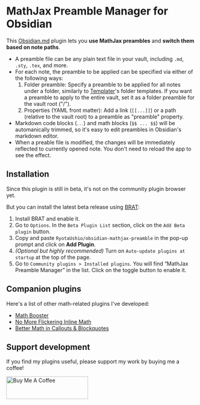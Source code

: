 # MathJax Preamble Manager for Obsidian

This [Obsidian.md](https://obsidian.md) plugin lets you **use MathJax preambles** and **switch them based on note paths**.

- A preamble file can be any plain text file in your vault, including `.md`, `.sty`, `.tex`, and more.
- For each note, the preamble to be applied can be specified via either of the following ways:
  1. Folder preamble: Specify a preamble to be applied for all notes under a folder, similarly to [Templater](https://github.com/SilentVoid13/Templater)'s folder templates. If you want a preamble to apply to the entire vault, set it as a folder preamble for the vault root ("/").
  2. Properties (YAML front matter): Add a link (`[[...]]`) or a path (relative to the vault root) to a preamble as "preamble" property.
- Markdown code blocks (<code>``` ... ```</code>) and math blocks (`$$ ... $$`) will be automanically trimmed, so it's easy to edit preambles in Obsidian's markdown editor.
- When a preable file is modified, the changes will be immediately reflected to currently opened note. You don't need to reload the app to see the effect.

## Installation

Since this plugin is still in beta, it's not on the community plugin browser yet.

But you can install the latest beta release using [BRAT](https://github.com/TfTHacker/obsidian42-brat):

1.  Install BRAT and enable it.
2.  Go to `Options`. In the `Beta Plugin List` section, click on the `Add Beta plugin` button.
3.  Copy and paste `RyotaUshio/obsidian-mathjax-preamble` in the pop-up prompt and click on **Add Plugin**.
4.  _(Optional but highly recommended)_ Turn on `Auto-update plugins at startup` at the top of the page.
5.  Go to `Community plugins > Installed plugins`. You will find “MathJax Preamble Manager” in the list. Click on the toggle button to enable it.

## Companion plugins

Here's a list of other math-related plugins I've developed:

- [Math Booster](https://github.com/RyotaUshio/obsidian-math-booster)
- [No More Flickering Inline Math](https://github.com/RyotaUshio/obsidian-inline-math)
- [Better Math in Callouts & Blockquotes](https://github.com/RyotaUshio/obsidian-math-in-callout)

## Support development

If you find my plugins useful, please support my work by buying me a coffee!

<a href="https://www.buymeacoffee.com/ryotaushio" target="_blank"><img src="https://cdn.buymeacoffee.com/buttons/v2/default-yellow.png" alt="Buy Me A Coffee" style="height: 60px !important;width: 217px !important;" ></a>
